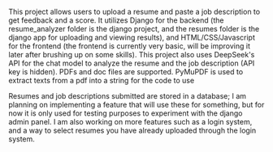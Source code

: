 This project allows users to upload a resume and paste a job description to get feedback and a score.
It utilizes Django for the backend (the resume_analyzer folder is the django project, and the resumes folder is the django app for uploading and viewing results), and HTML/CSS/Javascript for the frontend (the frontend is currently very basic, will be improving it later after brushing up on some skills).
This project also uses DeepSeek's API for the chat model to analyze the resume and the job description (API key is hidden).
PDFs and doc files are supported. PyMuPDF is used to extract texts from a pdf into a string for the code to use

Resumes and job descriptions submitted are stored in a database;
I am planning on implementing a feature that will use these for something, but for now it is only used for testing purposes to experiment with the django admin panel.
I am also working on more features such as a login system, and a way to select resumes you have already uploaded through the login system.
